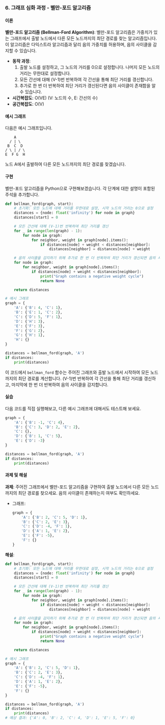 ### 6. 그래프 심화 과정 - 벨만-포드 알고리즘

#### 이론
**벨만-포드 알고리즘 (Bellman-Ford Algorithm)**: 벨만-포드 알고리즘은 가중치가 있는 그래프에서 출발 노드에서 다른 모든 노드까지의 최단 경로를 찾는 알고리즘입니다. 이 알고리즘은 다익스트라 알고리즘과 달리 음의 가중치를 허용하며, 음의 사이클을 감지할 수 있습니다.
- **동작 과정**:
  1. 출발 노드를 설정하고, 그 노드의 거리를 0으로 설정합니다. 나머지 모든 노드의 거리는 무한대로 설정합니다.
  2. 모든 간선에 대해 (V-1)번 반복하여 각 간선을 통해 최단 거리를 갱신합니다.
  3. 추가로 한 번 더 반복하여 최단 거리가 갱신된다면 음의 사이클이 존재함을 알 수 있습니다.
- **시간복잡도**: O(VE) (V: 노드의 수, E: 간선의 수)
- **공간복잡도**: O(V)

#### 예시 그래프
다음은 예시 그래프입니다.

```
    A
  / | \
 B  C  D
/ \ | / \
E  F G  H
```

노드 A에서 출발하여 다른 모든 노드까지의 최단 경로를 찾겠습니다.

#### 구현
벨만-포드 알고리즘을 Python으로 구현해보겠습니다. 각 단계에 대한 설명이 포함된 주석을 추가합니다.

```python
def bellman_ford(graph, start):
    # 초기화: 모든 노드에 대해 거리를 무한대로 설정, 시작 노드의 거리는 0으로 설정
    distances = {node: float('infinity') for node in graph}
    distances[start] = 0

    # 모든 간선에 대해 (V-1)번 반복하여 최단 거리를 갱신
    for _ in range(len(graph) - 1):
        for node in graph:
            for neighbor, weight in graph[node].items():
                if distances[node] + weight < distances[neighbor]:
                    distances[neighbor] = distances[node] + weight

    # 음의 사이클을 감지하기 위해 추가로 한 번 더 반복하여 최단 거리가 갱신되면 음의 사이클 존재
    for node in graph:
        for neighbor, weight in graph[node].items():
            if distances[node] + weight < distances[neighbor]:
                print("Graph contains a negative weight cycle")
                return None

    return distances

# 예시 그래프
graph = {
    'A': {'B': 4, 'C': 1},
    'B': {'E': 1, 'C': 2},
    'C': {'D': 5, 'F': 1},
    'D': {'H': 3},
    'E': {'F': 3},
    'F': {'G': 2},
    'G': {'H': 1},
    'H': {}
}

distances = bellman_ford(graph, 'A')
if distances:
    print(distances)
```

이 코드에서 `bellman_ford` 함수는 주어진 그래프와 출발 노드에서 시작하여 모든 노드까지의 최단 경로를 계산합니다. (V-1)번 반복하여 각 간선을 통해 최단 거리를 갱신하고, 마지막에 한 번 더 반복하여 음의 사이클을 감지합니다.

#### 실습
다음 코드를 직접 실행해보고, 다른 예시 그래프에 대해서도 테스트해 보세요.

```python
graph = {
    'A': {'B': -1, 'C': 4},
    'B': {'C': 3, 'D': 2, 'E': 2},
    'C': {},
    'D': {'B': 1, 'C': 5},
    'E': {'D': -3}
}

distances = bellman_ford(graph, 'A')
if distances:
    print(distances)
```

#### 과제 및 해설
**과제**: 주어진 그래프에서 벨만-포드 알고리즘을 구현하여 출발 노드에서 다른 모든 노드까지의 최단 경로를 찾으세요. 음의 사이클이 존재하는지 여부도 확인하세요.
- 그래프:
  ```python
  graph = {
      'A': {'B': 2, 'C': 5, 'D': 1},
      'B': {'C': 2, 'E': 3},
      'C': {'D': -4, 'F': 1},
      'D': {'A': 1, 'E': 2},
      'E': {'F': -5},
      'F': {}
  }
  ```

**해설**:
```python
def bellman_ford(graph, start):
    # 초기화: 모든 노드에 대해 거리를 무한대로 설정, 시작 노드의 거리는 0으로 설정
    distances = {node: float('infinity') for node in graph}
    distances[start] = 0

    # 모든 간선에 대해 (V-1)번 반복하여 최단 거리를 갱신
    for _ in range(len(graph) - 1):
        for node in graph:
            for neighbor, weight in graph[node].items():
                if distances[node] + weight < distances[neighbor]:
                    distances[neighbor] = distances[node] + weight

    # 음의 사이클을 감지하기 위해 추가로 한 번 더 반복하여 최단 거리가 갱신되면 음의 사이클 존재
    for node in graph:
        for neighbor, weight in graph[node].items():
            if distances[node] + weight < distances[neighbor]:
                print("Graph contains a negative weight cycle")
                return None

    return distances

# 예시 그래프
graph = {
    'A': {'B': 2, 'C': 5, 'D': 1},
    'B': {'C': 2, 'E': 3},
    'C': {'D': -4, 'F': 1},
    'D': {'A': 1, 'E': 2},
    'E': {'F': -5},
    'F': {}
}

distances = bellman_ford(graph, 'A')
if distances:
    print(distances)
# 예상 결과: {'A': 0, 'B': 2, 'C': 4, 'D': 1, 'E': 5, 'F': 0}
```

